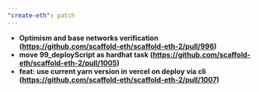 ```yaml
---
"create-eth": patch
---
```


- **Optimism and base networks verification (https://github.com/scaffold-eth/scaffold-eth-2/pull/996)**
- **move 99_deployScript as hardhat task (https://github.com/scaffold-eth/scaffold-eth-2/pull/1005)**
- **feat: use current yarn version in vercel on deploy via cli (https://github.com/scaffold-eth/scaffold-eth-2/pull/1007)**
